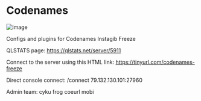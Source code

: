 # Codenames
![image](https://github.com/papamobi/Codenames/assets/78706032/bde569f4-a058-46ac-bdae-fb3bbca98b0e)


Configs and plugins for Codenames Instagib Freeze

QLSTATS page: https://qlstats.net/server/5911

Connect to the server using this HTML link: https://tinyurl.com/codenames-freeze

Direct console connect:
/connect 79.132.130.101:27960

Admin team:
cyku
frog
coeurl
mobi
